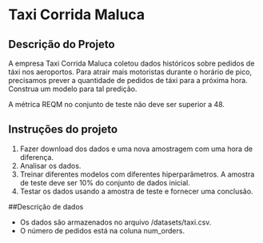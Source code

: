 # Taxi Corrida Maluca

## Descrição do Projeto

A empresa Taxi Corrida Maluca coletou dados históricos sobre pedidos de táxi nos aeroportos. Para atrair mais motoristas durante o horário de pico, precisamos prever a quantidade de pedidos de táxi para a próxima hora. Construa um modelo para tal predição.

A métrica REQM no conjunto de teste não deve ser superior a 48.

## Instruções do projeto
1.	Fazer download dos dados e uma nova amostragem com uma hora de diferença.
2.	Analisar os dados.
3.	Treinar diferentes modelos com diferentes hiperparâmetros. A amostra de teste deve ser 10% do conjunto de dados inicial.
4.	Testar os dados usando a amostra de teste e fornecer uma conclusão.

##Descrição de dados
- Os dados são armazenados no arquivo /datasets/taxi.csv. 
- O número de pedidos está na coluna num_orders.
